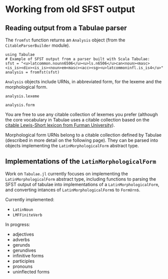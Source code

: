 # Working from old SFST output

## Reading output from a Tabulae parser

The `fromfst` function returns an `Analysis` object (from the `CitableParserBuilder` module).


```@example fst
using Tabulae
# Example of SFST output from a parser built with Scala Tabulae:
sfst = "<u>latcommon.nounn6506</u><u>ls.n6506</u>can<noun><masc><is_is><div><is_is><noun>em<masc><acc><sg><u>latcommoninfl.is_is4</u>"
analysis = fromfst(sfst)
```

`Analysis` objects include URNs, in abbreviated form, for the lexeme and the morphological form.

```@example fst
analysis.lexeme
```

```@example fst
analysis.form
```

You are free to use any citable collection of lexemes you prefer (although the core vocabulary in Tabulae uses a citable collection based on the [citable Lewis-Short lexicon from Furman University](http://folio2.furman.edu/lewis-short/index.html)).

Morphological form URNs belong to a citable collection defined by Tabulae (described in more detail on the following page). They can be parsed into objects implementing the `LatinMorphologicalForm` abstract type.





## Implementations of the `LatinMorphologicalForm`

Work on `Tabulae.jl` currently focuses on implementing the `LatinMorphologicalForm` abstract type, including functions to parsing the SFST output of tabulae into implementations of a `LatinMorphologicalForm`, and converting intances of `LatinMorphologicalForm`s to `FormUrn`s.

Currently implemented:

- `LatinNoun`
- `LMFFiniteVerb`

In progress:

- adjectives
- adverbs
- gerunds
- gerundives
- infinitive forms
- participles
- pronouns
- uninflected forms